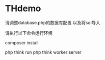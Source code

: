 # THdemo
请调整database.php的数据库配置
以及将sql导入

请执行以下命令运行环境

composer install

php think run
php think worker:server

